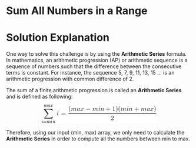 # Sum All Numbers in a Range

Solution Explanation
=======================

One way to solve this challenge is by using the **Arithmetic Series** formula.
In mathematics, an arithmetic progression (AP) or arithmetic sequence is a sequence of numbers such that the difference between the consecutive terms is constant. For instance, the sequence 5, 7, 9, 11, 13, 15 … is an arithmetic progression with common difference of 2.

The sum of a finite arithmetic progression is called an **Arithmetic Series** and is defined as following:
<p align="center">
  <img src='arithmetic_series.gif'/>
</p>

Therefore, using our input (min, max) array, we only need to calculate the **Arithmetic Series** in order to compute all the numbers between min to max.
